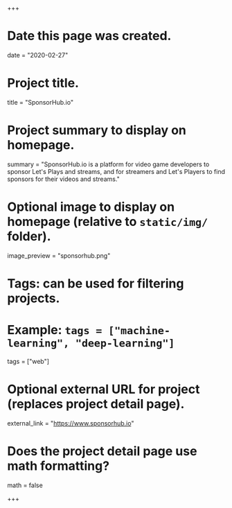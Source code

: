 +++
# Date this page was created.
date = "2020-02-27"

# Project title.
title = "SponsorHub.io"

# Project summary to display on homepage.
summary = "SponsorHub.io is a platform for video game developers to sponsor Let's Plays and streams, and for streamers and Let's Players to find sponsors for their videos and streams."

# Optional image to display on homepage (relative to `static/img/` folder).
image_preview = "sponsorhub.png"

# Tags: can be used for filtering projects.
# Example: `tags = ["machine-learning", "deep-learning"]`
tags = ["web"]

# Optional external URL for project (replaces project detail page).
external_link = "https://www.sponsorhub.io"

# Does the project detail page use math formatting?
math = false

+++

